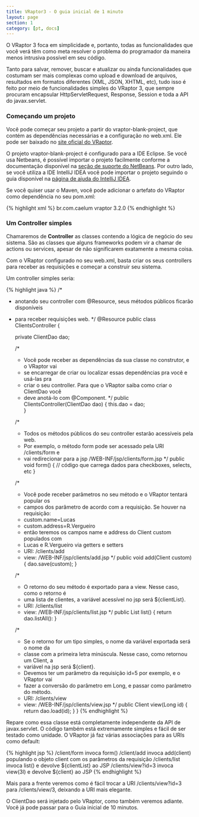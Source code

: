```yaml
---
title: VRaptor3 - O guia inicial de 1 minuto
layout: page
section: 1
category: [pt, docs]
---
```


O VRaptor 3 foca em simplicidade e, portanto, todas as funcionalidades que você verá têm como meta resolver o problema do programador da maneira menos intrusiva possível em seu código.

Tanto para salvar, remover, buscar e atualizar ou ainda funcionalidades que costumam ser mais complexas como upload e download de arquivos, resultados em formatos diferentes (XML, JSON, XHTML, etc), tudo isso é feito por meio de funcionalidades simples do VRaptor 3, que sempre procuram encapsular HttpServletRequest, Response, Session e toda a API do javax.servlet.

<h3>Começando um projeto</h3>

Você pode começar seu projeto a partir do vraptor-blank-project, que contém as dependências necessárias e a configuração no web.xml. Ele pode ser baixado no <a href="http://vraptor.caelum.com.br/download.jsp">site oficial do VRaptor</a>.

O projeto vraptor-blank-project é configurado para a IDE Eclipse. Se você usa Netbeans, é possível importar o projeto facilmente conforme a documentação disponível na <a href="http://netbeans.org/kb/docs/java/import-eclipse.html">seção de suporte do NetBeans</a>. Por outro lado, se você utiliza a IDE IntelliJ IDEA você pode importar o projeto seguindo o guia disponível na <a href="http://www.jetbrains.com/idea/webhelp/importing-eclipse-project-to-intellij-idea.html">página de ajuda do IntelliJ IDEA</a>.

Se você quiser usar o Maven, você pode adicionar o artefato do VRaptor como dependência no seu pom.xml:

{% highlight xml %}
<dependency>
    <groupId>br.com.caelum</groupId>
    <artifactId>vraptor</artifactId>
    <version>3.2.0</version><!--ou a última versão disponível-->
</dependency>
{% endhighlight %}

<h3>Um Controller simples</h3>

Chamaremos de <strong>Controller</strong> as classes contendo a lógica de negócio do seu sistema. São as classes que alguns frameworks podem vir a chamar de actions ou services, apesar de não significarem exatamente a mesma coisa.

Com o VRaptor configurado no seu web.xml, basta criar os seus controllers para receber as requisições e começar a construir seu sistema.

Um controller simples seria:

{% highlight java %}
/*
* anotando seu controller com @Resource, seus métodos públicos ficarão disponíveis
* para receber requisições web.
*/
@Resource
public class ClientsController {
   
    private ClientDao dao;
   
    /*
     * Você pode receber as dependências da sua classe no construtor, e o VRaptor vai
     * se encarregar de criar ou localizar essas dependências pra você e usá-las pra
     * criar o seu controller. Para que o VRaptor saiba como criar o ClientDao você
     * deve anotá-lo com @Component.
     */
    public ClientsController(ClientDao dao) {
        this.dao = dao;   
    }
   
    /*
     * Todos os métodos públicos do seu controller estarão acessíveis pela web.
     * Por exemplo, o método form pode ser acessado pela URI /clients/form e
     * vai redirecionar para a jsp /WEB-INF/jsp/clients/form.jsp
     */
    public void form() {
        // código que carrega dados para checkboxes, selects, etc
    }
   
    /*
     * Você pode receber parâmetros no seu método e o VRaptor tentará popular os
     * campos dos parâmetro de acordo com a requisição. Se houver na requisição:
     * custom.name=Lucas
     * custom.address=R.Vergueiro
     * então teremos os campos name e address do Client custom populados com
     * Lucas e R.Vergueiro via getters e setters
     * URI: /clients/add
     * view: /WEB-INF/jsp/clients/add.jsp
     */
    public void add(Client custom) {
        dao.save(custom);
    }
   
    /*
     * O retorno do seu método é exportado para a view. Nesse caso, como o retorno é
     * uma lista de clientes, a variável acessível no jsp será ${clientList}.
     * URI: /clients/list
     * view: /WEB-INF/jsp/clients/list.jsp
     */
    public List<Client> list() {
        return dao.listAll():
    }
   
    /*
     * Se o retorno for um tipo simples, o nome da variável exportada será o nome da
     * classe com a primeira letra minúscula. Nesse caso, como retornou um Client, a
     * variável na jsp será ${client}.
     * Devemos ter um parâmetro da requisição id=5 por exemplo, e o VRaptor vai
     * fazer a conversão do parâmetro em Long, e passar como parâmetro do método.
     * URI: /clients/view
     * view: /WEB-INF/jsp/clients/view.jsp
     */
    public Client view(Long id) {
        return dao.load(id);
    }
}
{% endhighlight %}

Repare como essa classe está completamente independente da API de javax.servlet. O código também está extremamente simples e fácil de ser testado como unidade. O VRaptor já faz várias associações para as URIs como default:

{% highlight jsp %}
/client/form   invoca form()
/client/add    invoca add(client) populando o objeto client com os parâmetros da requisição
/clients/list  invoca list() e devolve ${clientList} ao JSP
/clients/view?id=3  invoca view(3l) e devolve ${client} ao JSP
{% endhighlight %}

Mais para a frente veremos como é fácil trocar a URI /clients/view?id=3 para /clients/view/3, deixando a URI mais elegante.

O ClientDao será injetado pelo VRaptor, como também veremos adiante. Você já pode passar para o Guia inicial de 10 minutos.
